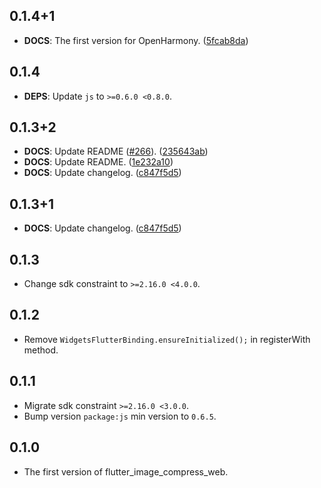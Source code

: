## 0.1.4+1

 - **DOCS**: The first version for OpenHarmony. ([5fcab8da](https://github.com/fluttercandies/flutter_image_compress/commit/5fcab8dac6277b36b7169962474e5af3cf88724b))

## 0.1.4

- **DEPS**: Update `js` to `>=0.6.0 <0.8.0`.

## 0.1.3+2

 - **DOCS**: Update README ([#266](https://github.com/fluttercandies/flutter_image_compress/issues/266)). ([235643ab](https://github.com/fluttercandies/flutter_image_compress/commit/235643ab0be9c9a39083031d9ab9de06a74241f3))
 - **DOCS**: Update README. ([1e232a10](https://github.com/fluttercandies/flutter_image_compress/commit/1e232a10c84743ab3c35e1bffda5730801506891))
 - **DOCS**: Update changelog. ([c847f5d5](https://github.com/fluttercandies/flutter_image_compress/commit/c847f5d5d03d4e727b1a83dd33e54d8d93787749))

## 0.1.3+1

 - **DOCS**: Update changelog. ([c847f5d5](https://github.com/fluttercandies/flutter_image_compress/commit/c847f5d5d03d4e727b1a83dd33e54d8d93787749))

## 0.1.3

- Change sdk constraint to `>=2.16.0 <4.0.0`.

## 0.1.2

- Remove `WidgetsFlutterBinding.ensureInitialized();` in registerWith method.

## 0.1.1

- Migrate sdk constraint `>=2.16.0 <3.0.0`.
- Bump version `package:js` min version to `0.6.5`.

## 0.1.0

- The first version of flutter_image_compress_web.

